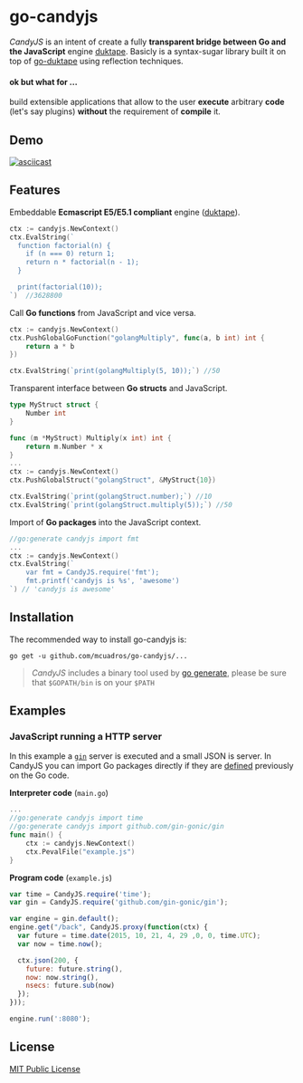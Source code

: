 go-candyjs
==========

*CandyJS* is an intent of create a fully **transparent bridge between Go and the
JavaScript** engine [duktape](http://duktape.org/). Basicly is a syntax-sugar
library built it on top of [go-duktape](https://github.com/e154/go-duktape)
using reflection techniques.

#### ok but what for ...

build extensible applications that allow to the user **execute** arbitrary
**code** (let's say plugins) **without** the requirement of **compile** it. 

Demo
----

[![asciicast](https://raw.githubusercontent.com/mcuadros/go-candyjs/master/examples/demo/cast.gif)](https://asciinema.org/a/21430)

Features
--------
Embeddable **Ecmascript E5/E5.1 compliant** engine ([duktape](http://duktape.org/)).
```go
ctx := candyjs.NewContext()
ctx.EvalString(`
  function factorial(n) {
    if (n === 0) return 1;    
    return n * factorial(n - 1);
  }

  print(factorial(10));
`)  //3628800
```

Call **Go functions** from JavaScript and vice versa.
```go
ctx := candyjs.NewContext()
ctx.PushGlobalGoFunction("golangMultiply", func(a, b int) int {
    return a * b
})

ctx.EvalString(`print(golangMultiply(5, 10));`) //50
```

Transparent interface between **Go structs** and JavaScript.
```go
type MyStruct struct {
    Number int
}

func (m *MyStruct) Multiply(x int) int {
    return m.Number * x
}
...
ctx := candyjs.NewContext()
ctx.PushGlobalStruct("golangStruct", &MyStruct{10})

ctx.EvalString(`print(golangStruct.number);`) //10
ctx.EvalString(`print(golangStruct.multiply(5));`) //50
```

Import of **Go packages** into the JavaScript context.
```go
//go:generate candyjs import fmt
...
ctx := candyjs.NewContext()
ctx.EvalString(`
    var fmt = CandyJS.require('fmt');
    fmt.printf('candyjs is %s', 'awesome')
`) // 'candyjs is awesome'
```


Installation
------------

The recommended way to install go-candyjs is:

```
go get -u github.com/mcuadros/go-candyjs/...
```

> *CandyJS* includes a binary tool used by [go generate](http://blog.golang.org/generate),
please be sure that `$GOPATH/bin` is on your `$PATH`


Examples
--------

### JavaScript running a HTTP server 

In this example a [`gin`](https://github.com/gin-gonic/gin) server is executed
and a small JSON is server. In CandyJS you can import Go packages directly if
they are [defined](https://github.com/mcuadros/go-candyjs/blob/master/examples/complex/main.go#L10:L13)
previously on the Go code. 

**Interpreter code** (`main.go`)

```go
...
//go:generate candyjs import time
//go:generate candyjs import github.com/gin-gonic/gin
func main() {
    ctx := candyjs.NewContext()
    ctx.PevalFile("example.js")
}

```

**Program code** (`example.js`)

```js
var time = CandyJS.require('time');
var gin = CandyJS.require('github.com/gin-gonic/gin');

var engine = gin.default();
engine.get("/back", CandyJS.proxy(function(ctx) {
  var future = time.date(2015, 10, 21, 4, 29 ,0, 0, time.UTC);
  var now = time.now();

  ctx.json(200, {
    future: future.string(),
    now: now.string(),
    nsecs: future.sub(now)
  });
}));

engine.run(':8080');
```

License
-------

[MIT Public License](https://github.com/e154/go-candyjs/blob/master/LICENSE)
